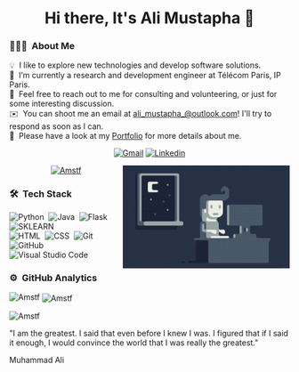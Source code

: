 <!-- ### Hi there, It's Ali Mustapha👋 -->

<!--
**Amstf/Amstf** is a ✨ _special_ ✨ repository because its `README.md` (this file) appears on your GitHub profile.
-->
<h1 align = "center"> Hi there, It's Ali Mustapha 👋</h1> 

### 👨🏻‍💻 &nbsp;About Me
💡 &nbsp;I like to explore new technologies and develop software solutions.\
🔭 &nbsp;I’m currently a research and development engineer at Télécom Paris, IP Paris.\
💬 &nbsp;Feel free to reach out to me for consulting and volunteering, or just for some interesting discussion.\
✉️ &nbsp;You can shoot me an email at ali_mustapha_@outlook.com! I'll try to respond as soon as I can.\
📄 &nbsp;Please have a look at my [Portfolio](https://alimustapha-webpage-07928f8fce6e.herokuapp.com/) for more details about me.

<div align = "center">
 
<a href = "mailto:ali_mustapha_@outlook.com?subject = Feedback&body = Message" target='_blank'><img src='https://img.shields.io/badge/-outlook-novoforce?style=for-the-badge&logo=outlook&logoColor=white&color=red&labelColor=000000' border='0' alt='Gmail'/></a>
<a href='https://www.linkedin.com/in/ali-mustapha-476375208/' target='_blank'><img src='https://img.shields.io/badge/-linkedin-novoforce?style=for-the-badge&logo=linkedin&logoColor=white&color=blue&labelColor=000000' border='0' alt='Linkedin'/></a>
 
 
</div>
<img alt="Night Coding" src="https://github.com/Amstf/Amstf/blob/main/assets/Night-Coding.gif" align="right"/>

<p align="center"> <a href="https://github.com/ryo-ma/github-profile-trophy"><img src="https://github-profile-trophy.vercel.app/?username=Amstf&theme=gruvbox" alt="Amstf" /></a> </p>

### 🛠 &nbsp;Tech Stack

![Python](https://img.shields.io/badge/-Python-05122A?style=flat&logo=python)&nbsp;
![Java](https://img.shields.io/badge/-Java-05122A?style=flat&logo=Java&logoColor=FFA518)&nbsp;
![Flask](https://img.shields.io/badge/-Flask-05122A?style=flat&logo=flask)&nbsp;
![SKLEARN](https://img.shields.io/badge/-Sklearn-05122A?style=flat&logo=sklearn)\
![HTML](https://img.shields.io/badge/-HTML-05122A?style=flat&logo=HTML5)&nbsp;
![CSS](https://img.shields.io/badge/-CSS-05122A?style=flat&logo=CSS3&logoColor=1572B6)&nbsp;
![Git](https://img.shields.io/badge/-Git-05122A?style=flat&logo=git)&nbsp;
![GitHub](https://img.shields.io/badge/-GitHub-05122A?style=flat&logo=github)&nbsp;
![Visual Studio Code](https://img.shields.io/badge/-Visual%20Studio%20Code-05122A?style=flat&logo=visual-studio-code&logoColor=007ACC)&nbsp;
### ⚙️ &nbsp;GitHub Analytics



<p><img align="left" src="https://github-readme-stats.vercel.app/api/top-langs?username=Amstf&show_icons=true&locale=en&layout=compact&theme=gruvbox" alt="Amstf" /></p>

<p>&nbsp;<img align="center" src="https://github-readme-stats.vercel.app/api?username=Amstf&show_icons=true&locale=en&theme=gruvbox" alt="Amstf" /></p>

<p><img align="center" src="https://github-readme-streak-stats.herokuapp.com/?user=Amstf&" alt="Amstf" /></p>
<p> "I am the greatest. I said that even before I knew I was. I figured that if I said it enough, I would convince the world that I was really the greatest."


Muhammad Ali</p>
